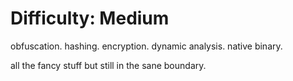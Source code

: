 # Difficulty: Medium

obfuscation. hashing. encryption. dynamic analysis. native binary.

all the fancy stuff but still in the sane boundary.